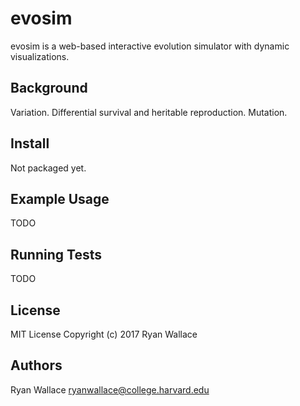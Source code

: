 # evosim
evosim is a web-based interactive evolution simulator with dynamic visualizations.

## Background
Variation. Differential survival and heritable reproduction. Mutation.

## Install
Not packaged yet.

## Example Usage
TODO

## Running Tests
TODO

## License
MIT License
Copyright (c) 2017 Ryan Wallace

## Authors
Ryan Wallace
ryanwallace@college.harvard.edu
